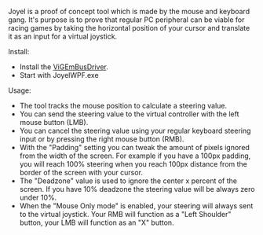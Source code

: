 Joyel is a proof of concept tool which is made by the mouse and keyboard gang.
It's purpose is to prove that regular PC peripheral can be viable for racing games by taking the horizontal position of your cursor and translate it as an input for a virtual joystick.

Install:
- Install the [ViGEmBusDriver](https://vigembusdriver.com/).
- Start with JoyelWPF.exe

Usage:
- The tool tracks the mouse position to calculate a steering value.
- You can send the steering value to the virtual controller with the left mouse button (LMB).
- You can cancel the steering value using your regular keyboard steering input or by pressing the right mouse button (RMB).
- With the "Padding" setting you can tweak the amount of pixels ignored from the width of the screen. For example if you have a 100px padding, you will reach 100% steering when you reach 100px distance from the border of the screen with your cursor.
- The "Deadzone" value is used to ignore the center x percent of the screen. If you have 10% deadzone the steering value will be always zero under 10%.
- When the "Mouse Only mode" is enabled, your steering will always sent to the virtual joystick. Your RMB will function as a "Left Shoulder" button, your LMB will function as an "X" button.
